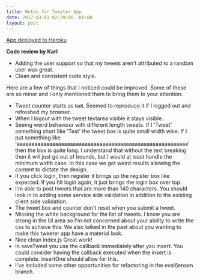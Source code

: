 ```yaml
---
title: Notes for Tweeter App
date: 2017-03-01 02:39:00 -08:00
layout: post
---
```


[App deployed to Heroku](http://app.fewblocks.ca/)

**Code review by Karl**

- Adding the user support so that my tweets aren't attributed to a random user was great. 
- Clean and consistent code style.

Here are a few of things that I noticed could be improved. Some of these are so minor and I only mentioned them to bring them to your attention.

- Tweet counter starts as `NaN`. Seemed to reproduce it if I logged out and refreshed my browser.
- When I logout with the tweet textarea visible it stays visible.
- Seeing weird behaviour with different length tweets. If I 'Tweet' something short like 'Test' the tweet box is quite small width wise. If I put something like 'aaaaaaaaaaaaaaaaaaaaaaaaaaaaaaaaaaaaaaaaaaaaaaaaaaaaaaaaaa' then the box is quite long. I understand that without the text breaking then it will just go out of bounds, but I would at least handle the minimum width case. In this case we get weird results allowing the content to dictate the design.
- If you click login, then register it brings up the register box like expected. If you hit login again, it just brings the login box over top.
- I'm able to post tweets that are more than 140 characters. You should look in to adding some service side validation in addition to the existing client side validation.
- The tweet box and counter don't reset when you submit a tweet.
- Missing the white background for the list of tweets. I know you are strong in the UI area so I'm not concerned about your ability to write the css to achieve this. We also talked in the past about you wanting to make this tweeter app have a material look.
- Nice clean index.js Great work!
- In saveTweet you use the callback immediately after you insert. You could consider having the callback executed when the insert is complete. insertOne should allow for this.
- I've included some other opportunities for refactoring in the eval/jensen branch.
